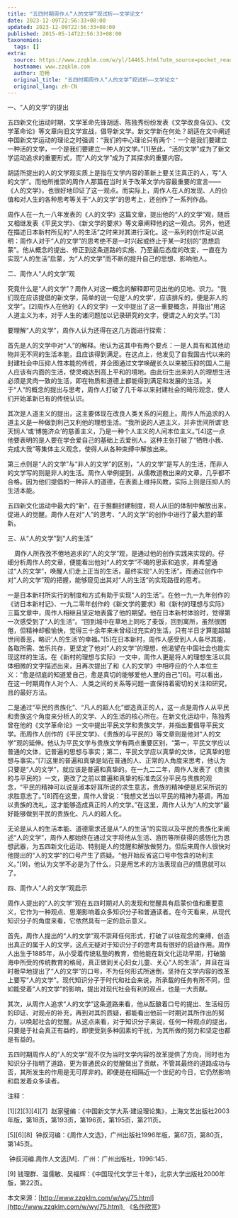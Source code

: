 ```yaml
---
title: "五四时期周作人“人的文学”观试析——文学论文"
date: 2023-12-09T22:56:33+08:00
updated: 2023-12-09T22:56:33+08:00
published: 2015-05-14T22:56:33+08:00
taxonomies:
  tags: []
extra:
  source: https://www.zzqklm.com/w/yl/14465.html?utm_source=pocket_reader
  hostname: www.zzqklm.com
  author: 范畅
  original_title: "五四时期周作人“人的文学”观试析——文学论文"
  original_lang: zh-CN
---
```


一、“人的文学”的提出 

五四新文化运动时期，文学革命先锋胡适、陈独秀纷纷发表《文学改良刍议》、《文学革命论》等文章向旧文学宣战，倡导新文学。新文学新在何处？胡适在文中阐述中国新文学运动的理论之时强调：“我们的中心理论只有两个：一个是我们要建立一种活的文学，一个是我们要建立一种人的文学。”\[1\]至此，“活的文学”成为了新文学运动追求的重要形式，而“人的文学”成为了其探求的重要内容。

胡适所提出的人的文学观实质上是指在文学内容的革新上要关注真正的人，写“人的文学”。而他所推崇的周作人那篇在当时关于改革文学内容最重要的宣言——《人的文学》，也很好地印证了这一观点。而实际上，周作人在人的发现、人的价值和对人生的各种思考等关于“人的文学”的思考上，还创作了一系列作品。

周作人在一九一八年发表的《人的文学》这篇文章，提出他的“人的文学”观，随后又相继发表《平民文学》、《新文学的要求》等文章阐释他的这一观点。另外，他还在描述日本新村所见的“人的生活”之时来对其进行深化。这一系列的创作足以说明：周作人对于“人的文学”的思考绝不是一时兴起或终止于某一时刻的“思想启蒙”。他从概念的提出、修正到这条道路的实施、乃至最后态度的改变，一直在为实现“人的生活”启蒙，为“人的文学”而不断的提升自己的思想、影响他人。

二、周作人“人的文学”观 

究竟什么是“人的文学”？周作人对这一概念的解释即可见出他的见地、识力。“我们现在应该提倡的新文学，简单的说一句是‘人的文学’，应该排斥的，便是非人的文学”。\[2\]周作人在他的《人的文学》一文中提出了这一重要概念，并指出“用这人道主义为本，对于人生的诸问题加以记录研究的文字，便谓之人的文学。”\[3\]

要理解“人的文学”，周作人认为还得在这几方面进行探索：

首先是人的文学中对“人”的解释。他认为这其中有两个要点：一是人具有和其他动物并无不同的生活本能，且应该得到满足。在这点上，他发见了自我国古代以来的封建社会中压抑人性本能的传统，并企图通过文学唤醒长久以来被压抑的国人二是人应该有内面的生活，使灵魂达到高上平和的境地。由此衍生出来的人的理想生活必须是灵肉一致的生活，即在物质和道德上都能得到满足和发展的生活。关于“人”的概念的提出与思考，周作人打破了几千年以来封建社会的畸形观念，使人们开始革新已有的传统认识。

其次是人道主义的提出，这主要体现在改良人类关系的问题上。周作人所追求的人道主义是一种做到利己又利他的理想生活。“我所说的人道主义，并非世间所谓‘悲天悯人’或‘博施济众’的慈善主义，乃是一种个人主义的人间本位主义。”\[4\]这一点他要表明的是人要在学会爱自己的基础上去爱别人。这种主张打破了“牺牲小我、完成大我”等集体主义观念，使得人从各种束缚中解放出来。                    

第三点则是“人的文学”与“非人的文学”的区别，“人的文学”是写人的生活，而非人的文学写的则是非人的生活。周作人举例提到，从儒教道教出来的文章，几乎都不合格。因为他们提倡的一种非人的道德，在表面上维持风教，实际上则是压抑人的生活本能。

五四新文化运动中最大的“新”，在于推翻封建制度，将人从旧的体制中解放出来，促进人的觉醒。周作人在对“人”的思考、“人的文学”的创作中进行了最大胆的革新。

三、从“人的文学”到“人的生活”

    周作人所孜孜不倦地追求的“人的文学”观，是通过他的创作实践来实现的。仔细分析周作人的文章，便能看出他对“人的文学”不竭的思索和追求，并希望通过“人的文学”，唤醒人们走上正当的生活，最终实现“人的生活”。而通过创作中对“人的文学”观的把握，能够窥见出其对“人的生活”的实现路径的思考。

一是日本新村所实行的制度和方式有助于实现“人的生活”。在他一九一九年创作的《访日本新村记》、一九二零年创作的《新文学的要求》和《新村的理想与实际》三篇文章中，周作人相继且坚定地表露了他的期望。他在日本新村体验时，觉得第一次感受到了“人的生活”。“回到城中在草地上同吃了麦饭，回到寓所，虽然很困倦，但精神却极愉快，觉得三十余年来未曾经过充实的生活，只有半日才算能超越世间善恶，略识‘人的生活’的幸福。”\[5\]在日本新村，周作人感受到人人各尽其能，各取所需、苦乐共存，更坚定了他对“人的文学”的理想，他渴望在中国社会也能实现这样的生活。在《新村的理想与实际》一文中，周作人更是将人的理想生活以具体细微的文字描述出来，且再次提出了和《人的文学》中相呼应的个人本位主义：“愈是彻底的知道爱自己，愈是真切的能够爱他人里的自己”\[6\]。可以看出，在这一时期周作人对个人、人类之间的关系等问题一直保持着密切的关注和研究，且的最好方法。

二是通过“平民的贵族化”、“凡人的超人化”塑造真正的人，这一点是周作人从平民和贵族这个角度来分析人的文学、人的生活的核心所在。在新文化运动中，陈独秀曾在他的《文学革命论》一文中提出平民文学和贵族文学，并指出要倡导平民文学。而周作人创作的《平民文学》、《贵族的与平民的》等文章则是他对“人的文学”观的延伸。他认为平民文学与贵族文学有两点重要区别，“第一，平民文学应以普通的文体，记普遍的思想与事实；第二，平民文学应以真挚的文体，记真挚的思想与事实。”\[7\]这里的普遍和真挚是站在普通的人、正常的人角度来思考，他认为只要是“人的文学”，就应该是普遍和真挚的。在一九二二年，周作人发表了《贵族的与平民的》一文，更改了之前以普遍和真挚的标准去区分平民与贵族的观念，“平民的精神可以说是淑本好耳所说的求生意志，贵族的精神便是尼采所说的求胜意志了。”\[8\]而在这里，周作人曾说：“我想文艺当以平民的精神为基调，再加以贵族的洗礼，这才能够造成真正的人的文学。”在这里，周作人认为“人的文学”最好能够做到平民的贵族化、凡人的超人化。

无论是从人的生活本能、道德需求还是从“人的生活”的实现以及平民的贵族化来阐述“人的文学”，周作人都始终在通过文字将他从生活、游历等所获得的感悟化为思想武器，为五四新文化运动、特别是人的觉醒和解放做努力。但后来周作人很快对他提出的“人的文学”的口号产生了质疑。“他开始反省这口号中包含的功利主义。”\[9\]，他认为文学不必是为了什么，只是用艺术的方法表现自己的情思就可以了。

四、周作人“人的文学”观启示

周作人提出的“人的文学”观在五四时期对人的发现和觉醒具有启蒙价值和重要意义，它作为一种观点、思潮影响着众多知识分子和普通读者。在今天看来，从现代知识分子的角度来看，它依然具有一定的启示意义。

首先，周作人提出的“人的文学”观不崇拜任何形式，打破了以往观念的束缚，创造出真正的属于人的文学，这点无疑对于知识分子的思考具有很好的启迪作用。周作人出生于1885年，从小受着传统私塾的教育，但他能在新文化运动早期，打破脑海中所受的传统教育的格局，真正做到关心妇女儿童、关心“人的生活”，并且在当时极早地提出了“人的文学”的口号，不为任何形式所迷倒，坚持在文学内容的改革上要写“人的文学”。现代知识分子于时代和社会来说，所承载的任务有所不同，但如能受着“人的文学”的影响，提出对现代社会有利的观点，也是一大贡献。

其次，从周作人追求“人的文学”这条道路来看，他从酝酿着口号的提出、生活经历的印证、对观点的补充，再到对其的质疑，都能看出他前一时期对其所作出的努力，以唤起社会的觉醒。从这点来看，对于知识分子来说，任何一种观点的提出，只要是于社会真正有益的，即使受到多种因素的干扰，为其所做的努力和坚定也都是有益的。

五四时期周作人的“人的文学”观不仅为当时文学内容的改革提供了方向，同时也为知识分子指明了道路，更为普通民众的觉醒做出了贡献，不管其最终的道路成功与否，其所发生的作用是无可厚非的。即便是在相隔近一个世纪的今日，它仍然影响和启发着众多读者。

注释：

\[1\]\[2\]\[3\]\[4\]\[7\]  赵家璧编：《中国新文学大系·建设理论集》，上海文艺出版社2003年版，第18页，第193页，第196页，第195页，第211页。

\[5\]\[6\]\[8\]  钟叔河编：《周作人文选》，广州出版社1996年版，第67页，第80页，第145页。

 钟叔河编.周作人文选\[M\]．广州：广州出版社，1996:145．

\[9\] 钱理群、温儒敏、吴福辉：《中国现代文学三十年》，北京大学出版社2000年版，第22页。

本文来源：[http://www.zzqklm.com/w/wy/75.html](http://www.zzqklm.com/w/wy/75.html)  《[名作欣赏](http://www.zzqklm.com/w/wy/75.html)》
